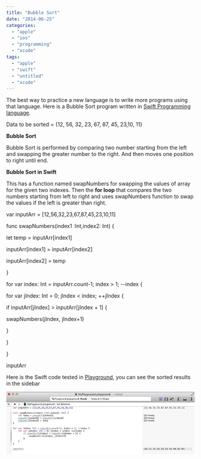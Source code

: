 ```yaml
---
title: "Bubble Sort"
date: "2014-06-25"
categories: 
  - "apple"
  - "ios"
  - "programming"
  - "xcode"
tags: 
  - "apple"
  - "swift"
  - "untitled"
  - "xcode"
---
```


The best way to practice a new language is to write more programs using that language. Here is a Bubble Sort program written in [Swift Programming language](https://rshankar.com/swift-quick-reference/).

Data to be sorted = {12, 56, 32, 23, 67, 87, 45, 23,10, 11}

**Bubble Sort**

Bubble Sort is performed by comparing two number starting from the left and swapping the greater number to the right. And then moves one position to right until end.

**Bubble Sort in Swift**

This has a function named swapNumbers for swapping the values of array for the given two indexes. Then the **for loop** that compares the two numbers starting from left to right and uses swapNumbers function to swap the values if the left is greater than right.  

var inputArr = \[12,56,32,23,67,87,45,23,10,11\]

  

func swapNumbers(index1 :Int,index2: Int) {

let temp = inputArr\[index1\]

inputArr\[index1\] = inputArr\[index2\]

inputArr\[index2\] = temp

}

  

for var index: Int = inputArr.count\-1; index > 1; --index {

for var jIndex: Int = 0; jIndex < index; ++jIndex {

if inputArr\[jIndex\] > inputArr\[jIndex + 1\] {

swapNumbers(jIndex, jIndex+1)

}

}

}

  

inputArr

  

Here is the Swift code tested in [Playground](https://rshankar.com/xcode-6-and-playground/), you can see the sorted results in the sidebar  

  

![Bubble Sort in Swift Programming language](images/201406251741.jpg)
